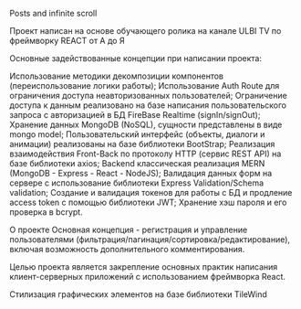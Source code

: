 Posts and infinite scroll

Проект написан на основе обучающего ролика на канале ULBI TV по фреймворку REACT от А до Я

Основные задействованные концепции при написании проекта:

Использование методики декомпозиции компонентов (переиспользование логики работы);
Использование Auth Route для ограничения доступа неавторизованных пользователей;
Ограничение доступа к данным реализовано на базе написания пользовательского запроса с авторизацией в БД FireBase Realtime (signIn/signOut);
Хранение данных MongoDB (NoSQL), сущности представлены в виде mongo model;
Пользовательский интерфейс (объекты, диалоги и анимации) реализованы на базе библиотеки BootStrap;
Реализация взаимодействия Front-Back по протоколу HTTP (сервис REST API) на базе библиотеки axios;
Backеnd классическая реализация MERN (MongoDB - Express - React - NodeJS);
Валидация данных форм на сервере с использование библиотеки Express Validation/Schema validation;
Cоздание и валидация токенов для работы с БД и продление access token с помощью библиотеки JWT;
Хранение хэш пароля и его проверка в bcrypt.

О проекте
Основная концепция - регистрация и управление пользователями (фильтрация/пагинация/сортировка/редактирование), включая возможность дополнительного комментирования.

Целью проекта является закрепление основных практик написания клиент-серверных приложений с использованием фреймворка React.

Стилизация графических элементов на базе библиотеки TileWind
